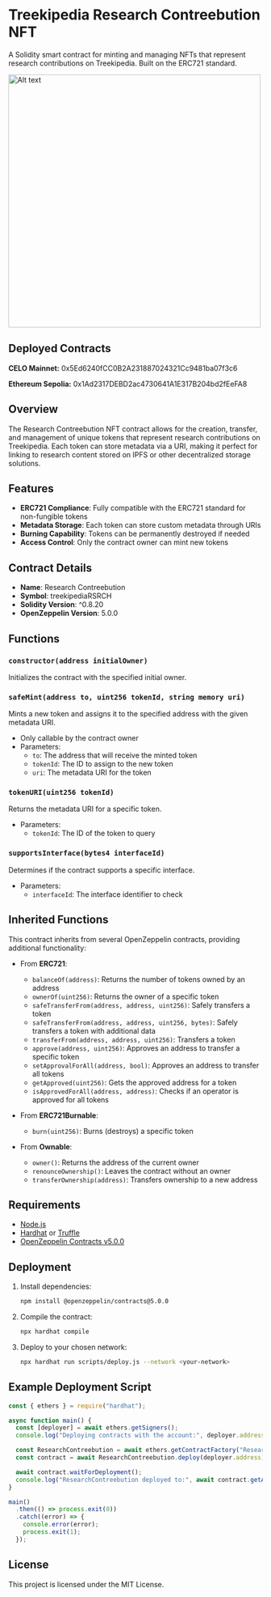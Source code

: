 # Treekipedia Research Contreebution NFT

A Solidity smart contract for minting and managing NFTs that represent research contributions on Treekipedia. Built on the ERC721 standard.

<img src="https://gpbr.infura-ipfs.io/ipfs/bafkreibkta2e54ddqjlrmxmacjvqcpj7w6o3a4oww6ea7hldjazio22c3e" alt="Alt text" width="500px" height="auto">

## Deployed Contracts
**CELO Mainnet:** 0x5Ed6240fCC0B2A231887024321Cc9481ba07f3c6

**Ethereum Sepolia:** 0x1Ad2317DEBD2ac4730641A1E317B204bd2fEeFA8


## Overview

The Research Contreebution NFT contract allows for the creation, transfer, and management of unique tokens that represent research contributions on Treekipedia. Each token can store metadata via a URI, making it perfect for linking to research content stored on IPFS or other decentralized storage solutions.

## Features

- **ERC721 Compliance**: Fully compatible with the ERC721 standard for non-fungible tokens
- **Metadata Storage**: Each token can store custom metadata through URIs
- **Burning Capability**: Tokens can be permanently destroyed if needed
- **Access Control**: Only the contract owner can mint new tokens

## Contract Details

- **Name**: Research Contreebution
- **Symbol**: treekipediaRSRCH
- **Solidity Version**: ^0.8.20
- **OpenZeppelin Version**: 5.0.0

## Functions

### `constructor(address initialOwner)`
Initializes the contract with the specified initial owner.

### `safeMint(address to, uint256 tokenId, string memory uri)`
Mints a new token and assigns it to the specified address with the given metadata URI.
- Only callable by the contract owner
- Parameters:
  - `to`: The address that will receive the minted token
  - `tokenId`: The ID to assign to the new token
  - `uri`: The metadata URI for the token

### `tokenURI(uint256 tokenId)`
Returns the metadata URI for a specific token.
- Parameters:
  - `tokenId`: The ID of the token to query

### `supportsInterface(bytes4 interfaceId)`
Determines if the contract supports a specific interface.
- Parameters:
  - `interfaceId`: The interface identifier to check

## Inherited Functions

This contract inherits from several OpenZeppelin contracts, providing additional functionality:

- From **ERC721**:
  - `balanceOf(address)`: Returns the number of tokens owned by an address
  - `ownerOf(uint256)`: Returns the owner of a specific token
  - `safeTransferFrom(address, address, uint256)`: Safely transfers a token
  - `safeTransferFrom(address, address, uint256, bytes)`: Safely transfers a token with additional data
  - `transferFrom(address, address, uint256)`: Transfers a token
  - `approve(address, uint256)`: Approves an address to transfer a specific token
  - `setApprovalForAll(address, bool)`: Approves an address to transfer all tokens
  - `getApproved(uint256)`: Gets the approved address for a token
  - `isApprovedForAll(address, address)`: Checks if an operator is approved for all tokens

- From **ERC721Burnable**:
  - `burn(uint256)`: Burns (destroys) a specific token

- From **Ownable**:
  - `owner()`: Returns the address of the current owner
  - `renounceOwnership()`: Leaves the contract without an owner
  - `transferOwnership(address)`: Transfers ownership to a new address

## Requirements

- [Node.js](https://nodejs.org/)
- [Hardhat](https://hardhat.org/) or [Truffle](https://www.trufflesuite.com/truffle)
- [OpenZeppelin Contracts v5.0.0](https://github.com/OpenZeppelin/openzeppelin-contracts)

## Deployment

1. Install dependencies:
   ```bash
   npm install @openzeppelin/contracts@5.0.0
   ```

2. Compile the contract:
   ```bash
   npx hardhat compile
   ```

3. Deploy to your chosen network:
   ```bash
   npx hardhat run scripts/deploy.js --network <your-network>
   ```

## Example Deployment Script

```javascript
const { ethers } = require("hardhat");

async function main() {
  const [deployer] = await ethers.getSigners();
  console.log("Deploying contracts with the account:", deployer.address);

  const ResearchContreebution = await ethers.getContractFactory("ResearchContreebution");
  const contract = await ResearchContreebution.deploy(deployer.address);

  await contract.waitForDeployment();
  console.log("ResearchContreebution deployed to:", await contract.getAddress());
}

main()
  .then(() => process.exit(0))
  .catch((error) => {
    console.error(error);
    process.exit(1);
  });
```

## License

This project is licensed under the MIT License.
